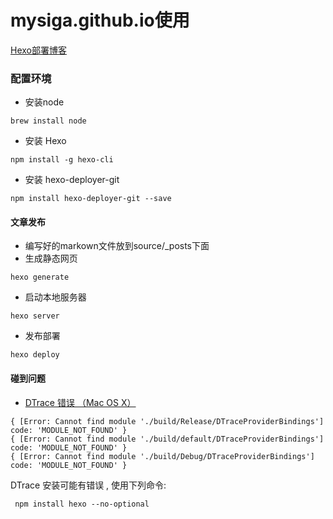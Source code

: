 # mysiga.github.io使用
[Hexo部署博客](https://hexo.io/zh-cn/docs/)
### 配置环境
- 安装node

```
brew install node
```
- 安装 Hexo

```
npm install -g hexo-cli
```
- 安装 hexo-deployer-git

```
npm install hexo-deployer-git --save
```

#### 文章发布
- 编写好的markown文件放到source/_posts下面
- 生成静态网页

```
hexo generate
```
- 启动本地服务器

```
hexo server
```
- 发布部署

```
hexo deploy
```

#### 碰到问题

- [DTrace 错误 （Mac OS X）](https://hexo.io/zh-cn/docs/troubleshooting#DTrace-%E9%94%99%E8%AF%AF-%EF%BC%88Mac-OS-X%EF%BC%89)

```
{ [Error: Cannot find module './build/Release/DTraceProviderBindings'] code: 'MODULE_NOT_FOUND' }
{ [Error: Cannot find module './build/default/DTraceProviderBindings'] code: 'MODULE_NOT_FOUND' }
{ [Error: Cannot find module './build/Debug/DTraceProviderBindings'] code: 'MODULE_NOT_FOUND' }
```
DTrace 安装可能有错误 , 使用下列命令:

```
 npm install hexo --no-optional
```